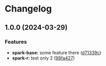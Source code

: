 # Changelog

## 1.0.0 (2024-03-29)


### Features

* **spark-base:** some feature there ([d71339c](https://github.com/idirze/spark-images/commit/d71339c086f33784a59eedb839abb62f5734f9d5))
* **spark-r:** test only 2 ([98fa427](https://github.com/idirze/spark-images/commit/98fa42713a2c13b952eb21834718741bef4ed24a))

